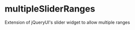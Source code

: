 multipleSliderRanges
====================

Extension of jQueryUI's slider widget to allow multiple ranges
